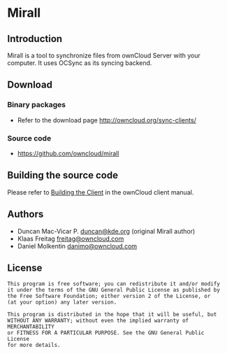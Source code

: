 # Mirall

## Introduction

Mirall is a tool to synchronize files from ownCloud Server with your computer.
It uses OCSync as its syncing backend.

## Download

### Binary packages

* Refer to the download page http://owncloud.org/sync-clients/

### Source code

* https://github.com/owncloud/mirall

## Building the source code

Please refer to [Building the Client](http://doc.owncloud.org/desktop/1.2/building.html)
in the ownCloud client manual.

## Authors

* Duncan Mac-Vicar P. <duncan@kde.org> (original Mirall author)
* Klaas Freitag <freitag@owncloud.com>
* Daniel Molkentin <danimo@owncloud.com>

## License

    This program is free software; you can redistribute it and/or modify
    it under the terms of the GNU General Public License as published by
    the Free Software Foundation; either version 2 of the License, or
    (at your option) any later version.

    This program is distributed in the hope that it will be useful, but
    WITHOUT ANY WARRANTY; without even the implied warranty of MERCHANTABILITY
    or FITNESS FOR A PARTICULAR PURPOSE. See the GNU General Public License
    for more details.


